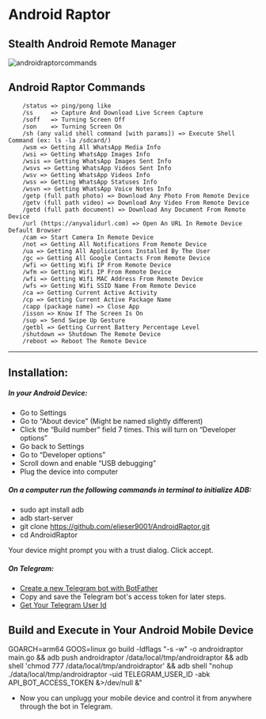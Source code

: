 # Android Raptor
## Stealth Android Remote Manager

![androidraptorcommands](https://user-images.githubusercontent.com/102340452/192880304-2c4f336d-69cb-4f9c-ae18-1b0c518a0552.png)


## Android Raptor Commands
		/status => ping/pong like
		/ss   	=> Capture And Download Live Screen Capture
		/soff   => Turning Screen Off
		/son    => Turning Screen On
		/sh (any valid shell command [with params]) => Execute Shell Command (ex: ls -la /sdcard/)
		/wsm => Getting All WhatsApp Media Info
		/wsi => Getting WhatsApp Images Info
		/wsis => Getting WhatsApp Images Sent Info
		/wsvs => Getting WhatsApp Videos Sent Info
		/wsv => Getting WhatsApp Videos Info
		/wss => Getting WhatsApp Statuses Info
		/wsvn => Getting WhatsApp Voice Notes Info
		/getp (full path photo) => Download Any Photo From Remote Device
		/getv (full path video) => Download Any Video From Remote Device
		/getd (full path document) => Download Any Document From Remote Device
		/url (https://anyvalidurl.com) => Open An URL In Remote Device Default Browser
		/cam => Start Camera In Remote Device
		/not => Getting All Notifications From Remote Device
		/ua => Getting All Applications Installed By The User
		/gc => Getting All Google Contacts From Remote Device 
		/wfi => Getting Wifi IP From Remote Device 
		/wfm => Getting Wifi IP From Remote Device 
		/wfi => Getting Wifi MAC Address From Remote Device 
		/wfs => Getting Wifi SSID Name From Remote Device
		/ca => Getting Current Active Activity
		/cp => Getting Current Active Package Name
		/capp (package name) => Close App
		/isson => Know If The Screen Is On
		/sup => Send Swipe Up Gesture
		/getbl => Getting Current Battery Percentage Level
		/shutdown => Shutdown The Remote Device
		/reboot => Reboot The Remote Device    
-----------------------------------------------------------------
## Installation:

 ##### In your Android Device:
- Go to Settings
- Go to “About device” (Might be named slightly different)
- Click the “Build number” field 7 times. This will turn on “Developer options”
- Go back to Settings
- Go to “Developer options”
- Scroll down and enable “USB debugging”
- Plug the device into computer

##### On a computer run the following commands in terminal to initialize ADB:
- sudo apt install adb
- adb start-server
- git clone https://github.com/elieser9001/AndroidRaptor.git
- cd AndroidRaptor

Your device might prompt you with a trust dialog. Click accept.

##### On Telegram:
- [Create a new Telegram bot with BotFather](https://learn.microsoft.com/en-us/azure/bot-service/bot-service-channel-connect-telegram?view=azure-bot-service-4.0#create-a-new-telegram-bot-with-botfather)
- Copy and save the Telegram bot's access token for later steps.
- [Get Your Telegram User Id](https://medium.com/@tabul8tor/how-to-find-your-telegram-user-id-6878d54acafa)

## Build and Execute in Your Android Mobile Device
GOARCH=arm64 GOOS=linux go build -ldflags "-s -w" -o androidraptor main.go && adb push androidraptor /data/local/tmp/androidraptor && adb shell 'chmod 777 /data/local/tmp/androidraptor' && adb shell "nohup ./data/local/tmp/androidraptor -uid TELEGRAM_USER_ID -abk API_BOT_ACCESS_TOKEN &>/dev/null &"

- Now you can unplugg your mobile device and control it from anywhere through the bot in Telegram.
